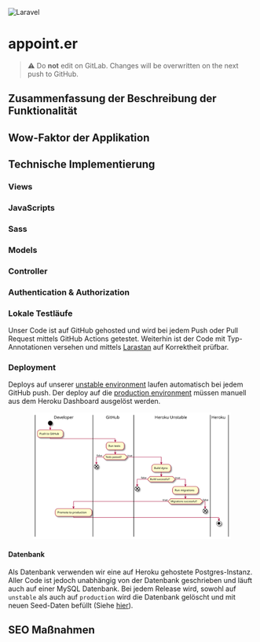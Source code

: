 ![Laravel](https://github.com/appoint-er/htwg-web-tech-dynamic/workflows/Laravel/badge.svg?branch=master)

# appoint.er
> ⚠️ Do **not** edit on GitLab. Changes will be overwritten on the next push to GitHub.

## Zusammenfassung der Beschreibung der Funktionalität

## Wow-Faktor der Applikation

## Technische Implementierung
### Views
### JavaScripts
### Sass
### Models
### Controller
### Authentication & Authorization

### Lokale Testläufe
Unser Code ist auf GitHub gehosted und wird bei jedem Push oder Pull Request mittels GitHub Actions getestet.
Weiterhin ist der Code mit Typ-Annotationen versehen und mittels [Larastan](https://github.com/nunomaduro/larastan) auf Korrektheit prüfbar.

### Deployment
Deploys auf unserer [unstable environment](https://appoint-er-unstable.herokuapp.com) laufen automatisch bei jedem GitHub push.
Der deploy auf die [production environment](https://appoint-er.herokuapp.com) müssen manuell aus dem Heroku Dashboard ausgelöst werden.

<div align="center">
    <img src=".github/resources/deployment.svg" width="80%" alt="Deployment pipeline">
</div>

#### Datenbank
Als Datenbank verwenden wir eine auf Heroku gehostete Postgres-Instanz.
Aller Code ist jedoch unabhängig von der Datenbank geschrieben und läuft auch auf einer MySQL Datenbank.
Bei jedem Release wird, sowohl auf `unstable` als auch auf `production` wird die Datenbank gelöscht und mit neuen Seed-Daten befüllt (Siehe [hier](Procfile)).

## SEO Maßnahmen
